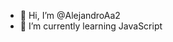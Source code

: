 - 👋 Hi, I’m @AlejandroAa2
- 🌱 I’m currently learning JavaScript
  
<!---
AlejandroAa2/AlejandroAa2 is a ✨ special ✨ repository because its `README.md` (this file) appears on your GitHub profile.
You can click the Preview link to take a look at your changes.
--->
